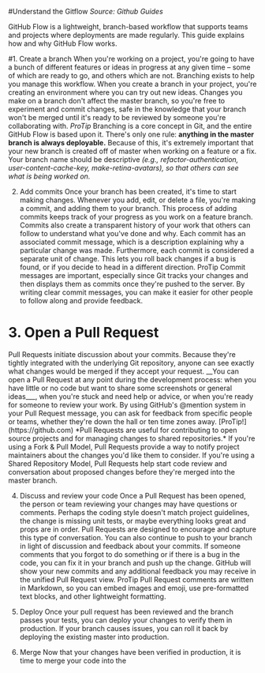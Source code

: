 #Understand the Gitflow
*Source: Github Guides*


GitHub Flow is a lightweight, branch-based workflow that supports teams and projects where deployments are made regularly. This guide explains how and why GitHub Flow works.

#1. Create a branch
When you're working on a project, you're going to have a bunch of different features or ideas in progress at any given time – some of which are ready to go, and others which are not. Branching exists to help you manage this workflow.
When you create a branch in your project, you're creating an environment where you can try out new ideas. Changes you make on a branch don't affect the master branch, so you're free to experiment and commit changes, safe in the knowledge that your branch won't be merged until it's ready to be reviewed by someone you're collaborating with.
*ProTip*
Branching is a core concept in Git, and the entire GitHub Flow is based upon it. There's only one rule: **anything in the master branch is always deployable.**
Because of this, it's extremely important that your new branch is created off of master when working on a feature or a fix. Your branch name should be descriptive *(e.g., refactor-authentication, user-content-cache-key, make-retina-avatars), so that others can see what is being worked on.*


2. Add commits
Once your branch has been created, it's time to start making changes. Whenever you add, edit, or delete a file, you're making a commit, and adding them to your branch. This process of adding commits keeps track of your progress as you work on a feature branch.
Commits also create a transparent history of your work that others can follow to understand what you've done and why. Each commit has an associated commit message, which is a description explaining why a particular change was made. Furthermore, each commit is considered a separate unit of change. This lets you roll back changes if a bug is found, or if you decide to head in a different direction.
ProTip
Commit messages are important, especially since Git tracks your changes and then displays them as commits once they're pushed to the server. By writing clear commit messages, you can make it easier for other people to follow along and provide feedback.


<h1>3. Open a Pull Request</h1>
Pull Requests initiate discussion about your commits. Because they're tightly integrated with the underlying Git repository, anyone can see exactly what changes would be merged if they accept your request.
__You can open a Pull Request at any point during the development process: when you have little or no code but want to share some screenshots or general ideas___, when you're stuck and need help or advice, or when you're ready for someone to review your work. By using GitHub's @mention system in your Pull Request message, you can ask for feedback from specific people or teams, whether they're down the hall or ten time zones away.
[ProTip!](https://github.com)
*Pull Requests are useful for contributing to open source projects and for managing changes to shared repositories.* If you're using a Fork & Pull Model, Pull Requests provide a way to notify project maintainers about the changes you'd like them to consider. If you're using a Shared Repository Model, Pull Requests help start code review and conversation about proposed changes before they're merged into the master branch.

4. Discuss and review your code
Once a Pull Request has been opened, the person or team reviewing your changes may have questions or comments. Perhaps the coding style doesn't match project guidelines, the change is missing unit tests, or maybe everything looks great and props are in order. Pull Requests are designed to encourage and capture this type of conversation.
You can also continue to push to your branch in light of discussion and feedback about your commits. If someone comments that you forgot to do something or if there is a bug in the code, you can fix it in your branch and push up the change. GitHub will show your new commits and any additional feedback you may receive in the unified Pull Request view.
ProTip
Pull Request comments are written in Markdown, so you can embed images and emoji, use pre-formatted text blocks, and other lightweight formatting.

5. Deploy
Once your pull request has been reviewed and the branch passes your tests, you can deploy your changes to verify them in production. If your branch causes issues, you can roll it back by deploying the existing master into production.

6. Merge
Now that your changes have been verified in production, it is time to merge your code into the 
